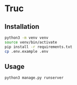 # Truc

## Installation

```bash
python3 -m venv venv
source venv/bin/activate
pip install -r requirements.txt
cp .env.example .env
```

## Usage

```bash
python3 manage.py runserver
```
